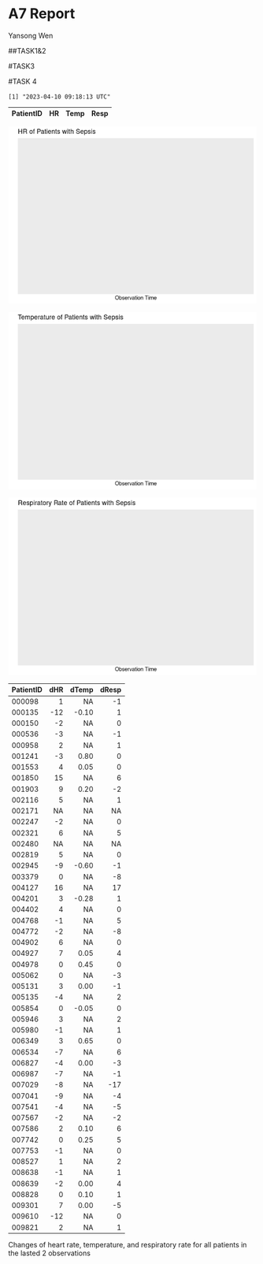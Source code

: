 A7 Report
================
Yansong Wen

\##TASK1&2

\#TASK3

\#TASK 4

    [1] "2023-04-10 09:18:13 UTC"

| PatientID |  HR | Temp | Resp |
|:----------|----:|-----:|-----:|

![](README_files/figure-commonmark/unnamed-chunk-4-1.png)

![](README_files/figure-commonmark/unnamed-chunk-4-2.png)

![](README_files/figure-commonmark/unnamed-chunk-4-3.png)

| PatientID | dHR | dTemp | dResp |
|:----------|----:|------:|------:|
| 000098    |   1 |    NA |    -1 |
| 000135    | -12 | -0.10 |     1 |
| 000150    |  -2 |    NA |     0 |
| 000536    |  -3 |    NA |    -1 |
| 000958    |   2 |    NA |     1 |
| 001241    |  -3 |  0.80 |     0 |
| 001553    |   4 |  0.05 |     0 |
| 001850    |  15 |    NA |     6 |
| 001903    |   9 |  0.20 |    -2 |
| 002116    |   5 |    NA |     1 |
| 002171    |  NA |    NA |    NA |
| 002247    |  -2 |    NA |     0 |
| 002321    |   6 |    NA |     5 |
| 002480    |  NA |    NA |    NA |
| 002819    |   5 |    NA |     0 |
| 002945    |  -9 | -0.60 |    -1 |
| 003379    |   0 |    NA |    -8 |
| 004127    |  16 |    NA |    17 |
| 004201    |   3 | -0.28 |     1 |
| 004402    |   4 |    NA |     0 |
| 004768    |  -1 |    NA |     5 |
| 004772    |  -2 |    NA |    -8 |
| 004902    |   6 |    NA |     0 |
| 004927    |   7 |  0.05 |     4 |
| 004978    |   0 |  0.45 |     0 |
| 005062    |   0 |    NA |    -3 |
| 005131    |   3 |  0.00 |    -1 |
| 005135    |  -4 |    NA |     2 |
| 005854    |   0 | -0.05 |     0 |
| 005946    |   3 |    NA |     2 |
| 005980    |  -1 |    NA |     1 |
| 006349    |   3 |  0.65 |     0 |
| 006534    |  -7 |    NA |     6 |
| 006827    |  -4 |  0.00 |    -3 |
| 006987    |  -7 |    NA |    -1 |
| 007029    |  -8 |    NA |   -17 |
| 007041    |  -9 |    NA |    -4 |
| 007541    |  -4 |    NA |    -5 |
| 007567    |  -2 |    NA |    -2 |
| 007586    |   2 |  0.10 |     6 |
| 007742    |   0 |  0.25 |     5 |
| 007753    |  -1 |    NA |     0 |
| 008527    |   1 |    NA |     2 |
| 008638    |  -1 |    NA |     1 |
| 008639    |  -2 |  0.00 |     4 |
| 008828    |   0 |  0.10 |     1 |
| 009301    |   7 |  0.00 |    -5 |
| 009610    | -12 |    NA |     0 |
| 009821    |   2 |    NA |     1 |

Changes of heart rate, temperature, and respiratory rate for all
patients in the lasted 2 observations
